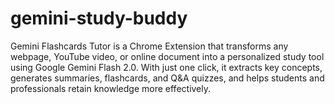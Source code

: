 # gemini-study-buddy
Gemini Flashcards Tutor is a Chrome Extension that transforms any webpage, YouTube video, or online document into a personalized study tool using Google Gemini Flash 2.0.  With just one click, it extracts key concepts, generates summaries, flashcards, and Q&amp;A quizzes, and helps students and professionals retain knowledge more effectively.

